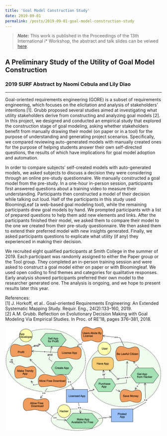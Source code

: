 ```yaml
---
title: 'Goal Model Construction Study'
date: 2019-09-01
permalink: /posts/2019-09-01-goal-model-construction-study
---
```


> **_Note:_** This work is published in the Proceedings of the 13th International i* Workshop, the abstract and talk slides can be veiwed [here](https://amgrubb.github.io/publication/2020-A-Preliminary-Investigation-of-the-Utility-of-Goal-Model-Construction).

## A Preliminary Study of the Utility of Goal Model Construction  
### 2019 SURF Abstract by Naomi Cebula and Lily Diao
---

Goal-oriented requirements engineering (GORE) is a subset of requirements engineering, which focuses on the elicitation and analysis of stakeholders' intentions \[1\]. Grubb proposed several studies aimed at investigating what utility stakeholders derive from constructing and analyzing goal models \[2\]. In this project, we designed and conducted an empirical study that explored the construction stage of goal modeling, asking whether stakeholders benefit from manually drawing their model (on paper or in a tool) for the purpose of understanding and generating project scenarios. Specifically, we compared reviewing auto-generated models with manually created ones for the purpose of helping students answer their own self-directed questions, the results of which have implications for goal model adoption and automation.

In order to compare subjects’ self-created models with auto-generated models, we asked subjects to discuss a decision they were considering through an online pre-study questionnaire. We manually constructed a goal model from the pre-study. In a one-hour in-person session, participants first answered questions about a training video to measure their understanding. Participants then constructed a model of their decision while talking out loud. Half of the participants in this study used BloomingLeaf (a web-based goal modeling tool), while the remaining participants drew goal models by hand. We prompted participants with a list of prepared questions to help them add new elements and links. After the participants finished their model, we asked them to compare their model to the one we created from their pre-study questionnaire. We then asked them to extend their preferred model with new insights generated. Finally, we asked participants questions to explicate what utility (if any) they experienced in making their decision.

We recruited eight qualified participants at Smith College in the summer of 2019. Each participant was randomly assigned to either the Paper group or the Tool group. They completed an in-person training session and were asked to construct a goal model either on paper or with Bloomingleaf. We used open coding to find themes and categories for qualitative responses. Early analysis showed participants preferred their own model to the researcher generated one. The analysis is ongoing, and we hope to present results later this year.

References:<br>
\[1\] J. Horkoff, et al.. Goal-oriented Requirements Engineering: An Extended Systematic Mapping Study. Requir. Eng., 24(2):133–160, 2019. <br>
\[2\] A.M. Grubb. Reflection on Evolutionary Decision Making with Goal Modeling Via Empirical Studies. In Proc. of RE’18, pages 376–381, 2018.

<img src="/images/surf-2.png"
     alt="goal model"
     />

